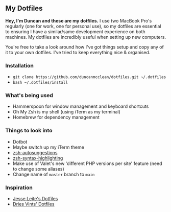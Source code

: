 ## My Dotfiles

**Hey, I'm Duncan and these are my dotfiles.** I use two MacBook Pro's regularly (one for work, one for personal use), so my dotfiles are essential to ensuring I have a similar/same development experience on both machines. My dotfiles are incredibly useful when setting up new computers.

You're free to take a look around how I've got things setup and copy any of it to your own dotfiles. I've tried to keep everything nice & organised.

### Installation

- `git clone https://github.com/duncanmcclean/dotfiles.git ~/.dotfiles`
- `bash ~/.dotfiles/install`

### What's being used

- Hammerspoon for window management and keyboard shortcuts
- Oh My Zsh is my shell (using iTerm as my terminal)
- Homebrew for dependency management

### Things to look into

- Dotbot
- Maybe switch up my iTerm theme
- [zsh-autosuggestions](https://github.com/zsh-users/zsh-autosuggestions)
- [zsh-syntax-highlighting](https://github.com/zsh-users/zsh-syntax-highlighting)
- Make use of Valet's new 'different PHP versions per site' feature (need to change some aliases)
- Change name of `master` branch to `main`

### Inspiration

- [Jesse Leite's Dotfiles](https://github.com/jesseleite/dotfiles)
- [Dries Vints' Dotfiles](https://github.com/driesvints/dotfiles)
